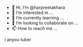 - 👋 Hi, I’m @harpreetakhara
- 👀 I’m interested in ...
- 🌱 I’m currently learning ...
- 💞️ I’m looking to collaborate on ...
- 📫 How to reach me ...

<!---
harpreetakhara/harpreetakhara is a ✨ special ✨ repository because its `README.md` (this file) appears on your GitHub profile.
You can click the Preview link to take a look at your changes.
--->
i anyou tuber
